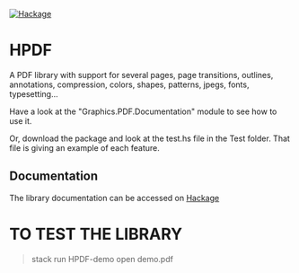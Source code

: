 [![Hackage](https://img.shields.io/hackage/v/HPDF.svg)](https://hackage.haskell.org/package/HPDF)

HPDF
====

A PDF library with support for several pages, page transitions, outlines,
annotations, compression, colors, shapes, patterns, jpegs, fonts, typesetting...

Have a look at the "Graphics.PDF.Documentation" module to see how to use it. 

Or, download the package and look at the test.hs file in the Test folder. That
file is giving an example of each feature.

Documentation
-------------

The library documentation can be accessed on [Hackage](https://hackage.haskell.org/package/HPDF)


TO TEST THE LIBRARY
=====================

> stack run HPDF-demo
> open demo.pdf
